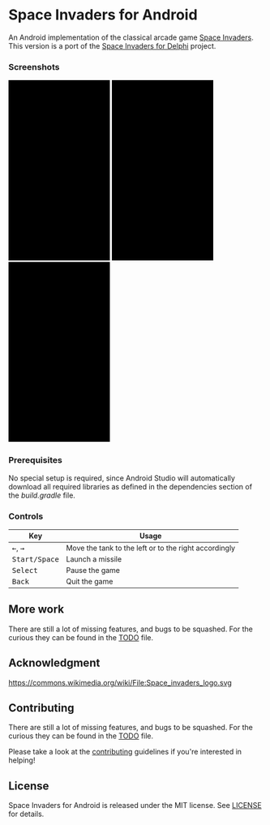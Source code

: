 # Space Invaders for Android

An Android implementation of the classical arcade game [Space Invaders](https://en.wikipedia.org/wiki/Space_Invaders). This version is a port of the [Space Invaders for Delphi](https://github.com/miselkrstovic/space-invaders-delphi) project.

### Screenshots

<img src="screenshots/main.png" width="200px"> <img src="screenshots/warmup.png" width="200px"> <img src="screenshots/mothership.png" width="200px">

### Prerequisites

No special setup is required, since Android Studio will automatically download all required libraries as defined in the dependencies section of the _build.gradle_ file.

### Controls

Key | Usage
----|-----
<kbd>&larr;</kbd>, <kbd>&rarr;</kbd> | Move the tank to the left or to the right accordingly
<kbd>Start/Space</kbd> | Launch a missile
<kbd>Select</kbd> | Pause the game
<kbd>Back</kbd> | Quit the game

## More work

There are still a lot of missing features, and bugs to be squashed. For the curious they can be found in the [TODO](TODO.md) file.

## Acknowledgment

https://commons.wikimedia.org/wiki/File:Space_invaders_logo.svg

## Contributing

There are still a lot of missing features, and bugs to be squashed. For the curious they can be found in the [TODO](TODO.md) file.

Please take a look at the [contributing](CONTRIBUTING.md) guidelines if you're interested in helping!

## License

Space Invaders for Android is released under the MIT license.
See [LICENSE](./LICENSE.md) for details.
